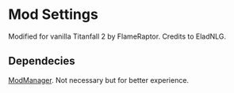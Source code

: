 # Mod Settings

Modified for vanilla Titanfall 2 by FlameRaptor. Credits to EladNLG.

## Dependecies

[ModManager](https://github.com/Glacir/ModManager). Not necessary but for better experience.

